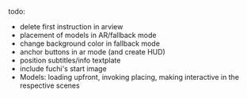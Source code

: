 todo:

- delete first instruction in arview
- placement of models in AR/fallback mode
- change background color in fallback mode
- anchor buttons in ar mode (and create HUD)
- position subtitles/info textplate
- include fuchi's start image
- Models: loading upfront, invoking placing, making interactive in the respective scenes
